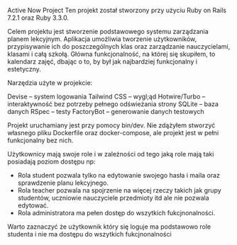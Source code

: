 Active Now Project
Ten projekt został stworzony przy użyciu Ruby on Rails 7.2.1 oraz Ruby 3.3.0.

Celem projektu jest stworzenie podstawowego systemu zarządzania planem lekcyjnym. Aplikacja umożliwia tworzenie użytkowników, przypisywanie ich do poszczególnych klas oraz zarządzanie nauczycielami, klasami i całą szkołą. Główna funkcjonalność, na której się skupiłem, to kalendarz zajęć, dbając o to, by był jak najbardziej funkcjonalny i estetyczny.

Narzędzia użyte w projekcie:

Devise – system logowania
Tailwind CSS – wygl;ąd
Hotwire/Turbo – interaktywność bez potrzeby pełnego odświeżania strony
SQLite – baza danych
RSpec – testy
FactoryBot – generowanie danych testowych

Projekt uruchamiany jest przy pomocy bin/dev. Nie zdążyłem stworzyć własnego pliku Dockerfile oraz docker-compose, ale projekt jest w pełni funkcjonalny bez nich.

Użytkownicy mają swoje role i w zależności od tego jaką role mają taki posiadają poziom dostępu np:
 - Rola student pozwala tylko na edytowanie swojego hasła i maila oraz sprawdzenie planu lekcyjnego.
 - Rola teacher pozwala na spojrzenie na więcej rzeczy takich jak grupy studentów, uczniowie nauczyciele przedmioty itd ale nie pozwala edytować.
 - Rola administratora ma pełen dostęp do wszytkich fukcjnonalności.

Warto zaznaczyć że użytkownik który się loguje ma podstawowo role studenta i nie ma dostępu do wszytkich fukcjnonalności
